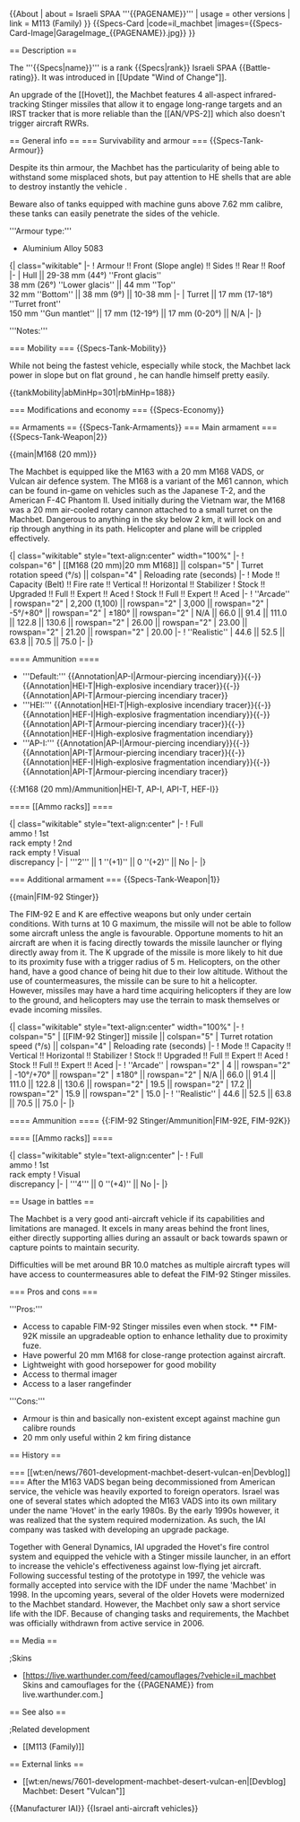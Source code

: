 {{About
| about = Israeli SPAA '''{{PAGENAME}}'''
| usage = other versions
| link = M113 (Family)
}}
{{Specs-Card
|code=il_machbet
|images={{Specs-Card-Image|GarageImage_{{PAGENAME}}.jpg}}
}}

== Description ==
<!-- ''In the description, the first part should be about the history of the creation and combat usage of the vehicle, as well as its key features. In the second part, tell the reader about the ground vehicle in the game. Insert a screenshot of the vehicle, so that if the novice player does not remember the vehicle by name, he will immediately understand what kind of vehicle the article is talking about.'' -->
The '''{{Specs|name}}''' is a rank {{Specs|rank}} Israeli SPAA {{Battle-rating}}. It was introduced in [[Update "Wind of Change"]].

An upgrade of the [[Hovet]], the Machbet features 4 all-aspect infrared-tracking Stinger missiles that allow it to engage long-range targets and an IRST tracker that is more reliable than the [[AN/VPS-2]] which also doesn't trigger aircraft RWRs.

== General info ==
=== Survivability and armour ===
{{Specs-Tank-Armour}}
<!-- ''Describe armour protection. Note the most well protected and key weak areas. Appreciate the layout of modules as well as the number and location of crew members. Is the level of armour protection sufficient, is the placement of modules helpful for survival in combat? If necessary use a visual template to indicate the most secure and weak zones of the armour.'' -->
Despite its thin armour, the Machbet has the particularity of being able to withstand some misplaced shots, but pay attention to HE shells that are able to destroy instantly the vehicle .

Beware also of tanks equipped with machine guns above 7.62 mm calibre, these tanks can easily penetrate the sides of the vehicle.

'''Armour type:'''
* Aluminium Alloy 5083

{| class="wikitable"
|-
! Armour !! Front (Slope angle) !! Sides !! Rear !! Roof
|-
| Hull || 29-38 mm (44°) ''Front glacis'' <br> 38 mm (26°) ''Lower glacis'' || 44 mm ''Top'' <br> 32 mm ''Bottom'' || 38 mm (9°) || 10-38 mm
|-
| Turret || 17 mm (17-18°) ''Turret front'' <br> 150 mm ''Gun mantlet'' || 17 mm (12-19°) || 17 mm (0-20°) || N/A
|-
|}

'''Notes:''' <!-- Example: * Suspension wheels are 20 mm thick, tracks are 30 mm thick, and torsion bars are 60 mm thick. -->

=== Mobility ===
{{Specs-Tank-Mobility}}
<!-- ''Write about the mobility of the ground vehicle. Estimate the specific power and manoeuvrability, as well as the maximum speed forwards and backwards.'' -->
While not being the fastest vehicle, especially while stock, the Machbet lack power in slope but on flat ground , he can handle himself pretty easily.

{{tankMobility|abMinHp=301|rbMinHp=188}}

=== Modifications and economy ===
{{Specs-Economy}}

== Armaments ==
{{Specs-Tank-Armaments}}
=== Main armament ===
{{Specs-Tank-Weapon|2}}
<!-- ''Give the reader information about the characteristics of the main gun. Assess its effectiveness in a battle based on the reloading speed, ballistics and the power of shells. Do not forget about the flexibility of the fire, that is how quickly the cannon can be aimed at the target, open fire on it and aim at another enemy. Add a link to the main article on the gun: <code><nowiki>{{main|Name of the weapon}}</nowiki></code>. Describe in general terms the ammunition available for the main gun. Give advice on how to use them and how to fill the ammunition storage.'' -->
{{main|M168 (20 mm)}}

The Machbet is equipped like the M163 with a 20 mm M168 VADS, or Vulcan air defence system. The M168 is a variant of the M61 cannon, which can be found in-game on vehicles such as the Japanese T-2, and the American F-4C Phantom II. Used initially during the Vietnam war, the M168 was a 20 mm air-cooled rotary cannon attached to a small turret on the Machbet. Dangerous to anything in the sky below 2 km, it will lock on and rip through anything in its path. Helicopter and plane will be crippled effectively.

{| class="wikitable" style="text-align:center" width="100%"
|-
! colspan="6" | [[M168 (20 mm)|20 mm M168]] || colspan="5" | Turret rotation speed (°/s) || colspan="4" | Reloading rate (seconds)
|-
! Mode !! Capacity (Belt) !! Fire rate !! Vertical !! Horizontal !! Stabilizer
! Stock !! Upgraded !! Full !! Expert !! Aced
! Stock !! Full !! Expert !! Aced
|-
! ''Arcade''
| rowspan="2" | 2,200 (1,100) || rowspan="2" | 3,000 || rowspan="2" | -5°/+80° || rowspan="2" | ±180° || rowspan="2" | N/A || 66.0 || 91.4 || 111.0 || 122.8 || 130.6 || rowspan="2" | 26.00 || rowspan="2" | 23.00 || rowspan="2" | 21.20 || rowspan="2" | 20.00
|-
! ''Realistic''
| 44.6 || 52.5 || 63.8 || 70.5 || 75.0
|-
|}

==== Ammunition ====
* '''Default:''' {{Annotation|AP-I|Armour-piercing incendiary}}{{-}}{{Annotation|HEI-T|High-explosive incendiary tracer}}{{-}}{{Annotation|API-T|Armour-piercing incendiary tracer}}
* '''HEI:''' {{Annotation|HEI-T|High-explosive incendiary tracer}}{{-}}{{Annotation|HEF-I|High-explosive fragmentation incendiary}}{{-}}{{Annotation|API-T|Armour-piercing incendiary tracer}}{{-}}{{Annotation|HEF-I|High-explosive fragmentation incendiary}}
* '''AP-I:''' {{Annotation|AP-I|Armour-piercing incendiary}}{{-}}{{Annotation|API-T|Armour-piercing incendiary tracer}}{{-}}{{Annotation|HEF-I|High-explosive fragmentation incendiary}}{{-}}{{Annotation|API-T|Armour-piercing incendiary tracer}}

{{:M168 (20 mm)/Ammunition|HEI-T, AP-I, API-T, HEF-I}}

==== [[Ammo racks]] ====
<!-- [[File:Ammoracks_{{PAGENAME}}.png|right|thumb|x250px|[[Ammo racks]] of the {{PAGENAME}}]] -->
<!-- '''Last updated:''' -->
{| class="wikitable" style="text-align:center"
|-
! Full<br>ammo
! 1st<br>rack empty
! 2nd<br>rack empty
! Visual<br>discrepancy
|-
| '''2''' || 1&nbsp;''(+1)'' || 0&nbsp;''(+2)'' || No
|-
|}

=== Additional armament ===
{{Specs-Tank-Weapon|1}}
<!-- ''Some tanks are armed with several guns in one or more turrets. Evaluate the additional weaponry and give advice on its use. Describe the ammunition available for additional weaponry. Give advice on about how to use them and how to fill the ammunition storage. If there is no additional weaponry remove this subsection.'' -->
{{main|FIM-92 Stinger}}

The FIM-92 E and K are effective weapons but only under certain conditions. With turns at 10 G maximum, the missile will not be able to follow some aircraft unless the angle is favourable. Opportune moments to hit an aircraft are when it is facing directly towards the missile launcher or flying directly away from it. The K upgrade of the missile is more likely to hit due to its proximity fuse with a trigger radius of 5 m. Helicopters, on the other hand, have a good chance of being hit due to their low altitude. Without the use of countermeasures, the missile can be sure to hit a helicopter. However, missiles may have a hard time acquiring helicopters if they are low to the ground, and helicopters may use the terrain to mask themselves or evade incoming missiles.

{| class="wikitable" style="text-align:center" width="100%"
|-
! colspan="5" | [[FIM-92 Stinger]] missile || colspan="5" | Turret rotation speed (°/s) || colspan="4" | Reloading rate (seconds)
|-
! Mode !! Capacity !! Vertical !! Horizontal !! Stabilizer
! Stock !! Upgraded !! Full !! Expert !! Aced
! Stock !! Full !! Expert !! Aced
|-
! ''Arcade''
| rowspan="2" | 4 || rowspan="2" | -10°/+70° || rowspan="2" | ±180° || rowspan="2" | N/A || 66.0 || 91.4 || 111.0 || 122.8 || 130.6 || rowspan="2" | 19.5 || rowspan="2" | 17.2 || rowspan="2" | 15.9 || rowspan="2" | 15.0
|-
! ''Realistic''
| 44.6 || 52.5 || 63.8 || 70.5 || 75.0
|-
|}

==== Ammunition ====
{{:FIM-92 Stinger/Ammunition|FIM-92E, FIM-92K}}

==== [[Ammo racks]] ====
<!-- [[File:Ammoracks_{{PAGENAME}}.png|right|thumb|x250px|[[Ammo racks]] of the {{PAGENAME}}]] -->
<!-- '''Last updated:''' -->
{| class="wikitable" style="text-align:center"
|-
! Full<br>ammo
! 1st<br>rack empty
! Visual<br>discrepancy
|-
| '''4''' || 0&nbsp;''(+4)'' || No
|-
|}

== Usage in battles ==
<!-- ''Describe the tactics of playing in the vehicle, the features of using vehicles in the team and advice on tactics. Refrain from creating a "guide" - do not impose a single point of view but instead give the reader food for thought. Describe the most dangerous enemies and give recommendations on fighting them. If necessary, note the specifics of the game in different modes (AB, RB, SB).'' -->

The Machbet is a very good anti-aircraft vehicle if its capabilities and limitations are managed. It excels in many areas behind the front lines, either directly supporting allies during an assault or back towards spawn or capture points to maintain security.

Difficulties will be met around BR 10.0 matches as multiple aircraft types will have access to countermeasures able to defeat the FIM-92 Stinger missiles.

=== Pros and cons ===
<!-- ''Summarise and briefly evaluate the vehicle in terms of its characteristics and combat effectiveness. Mark its pros and cons in a bulleted list. Try not to use more than 6 points for each of the characteristics. Avoid using categorical definitions such as "bad", "good" and the like - use substitutions with softer forms such as "inadequate" and "effective".'' -->

'''Pros:'''

* Access to capable FIM-92 Stinger missiles even when stock.
** FIM-92K missile an upgradeable option to enhance lethality due to proximity fuze.
* Have powerful 20 mm M168 for close-range protection against aircraft.
* Lightweight with good horsepower for good mobility
* Access to thermal imager
* Access to a laser rangefinder

'''Cons:'''

* Armour is thin and basically non-existent except against machine gun calibre rounds
* 20 mm only useful within 2 km firing distance

== History ==
<!-- ''Describe the history of the creation and combat usage of the vehicle in more detail than in the introduction. If the historical reference turns out to be too long, take it to a separate article, taking a link to the article about the vehicle and adding a block "/History" (example: <nowiki>https://wiki.warthunder.com/(Vehicle-name)/History</nowiki>) and add a link to it here using the <code>main</code> template. Be sure to reference text and sources by using <code><nowiki><ref></ref></nowiki></code>, as well as adding them at the end of the article with <code><nowiki><references /></nowiki></code>. This section may also include the vehicle's dev blog entry (if applicable) and the in-game encyclopedia description (under <code><nowiki>=== In-game description ===</nowiki></code>, also if applicable).'' -->
=== [[wt:en/news/7601-development-machbet-desert-vulcan-en|Devblog]] ===
After the M163 VADS began being decommissioned from American service, the vehicle was heavily exported to foreign operators. Israel was one of several states which adopted the M163 VADS into its own military under the name 'Hovet' in the early 1980s. By the early 1990s however, it was realized that the system required modernization. As such, the IAI company was tasked with developing an upgrade package.

Together with General Dynamics, IAI upgraded the Hovet's fire control system and equipped the vehicle with a Stinger missile launcher, in an effort to increase the vehicle's effectiveness against low-flying jet aircraft. Following successful testing of the prototype in 1997, the vehicle was formally accepted into service with the IDF under the name 'Machbet' in 1998. In the upcoming years, several of the older Hovets were modernized to the Machbet standard. However, the Machbet only saw a short service life with the IDF. Because of changing tasks and requirements, the Machbet was officially withdrawn from active service in 2006.

== Media ==
<!-- ''Excellent additions to the article would be video guides, screenshots from the game, and photos.'' -->

;Skins
* [https://live.warthunder.com/feed/camouflages/?vehicle=il_machbet Skins and camouflages for the {{PAGENAME}} from live.warthunder.com.]

== See also ==
<!-- ''Links to the articles on the War Thunder Wiki that you think will be useful for the reader, for example:''
* ''reference to the series of the vehicles;''
* ''links to approximate analogues of other nations and research trees.'' -->

;Related development
* [[M113 (Family)]]

== External links ==
<!-- ''Paste links to sources and external resources, such as:''
* ''topic on the official game forum;''
* ''other literature.'' -->

* [[wt:en/news/7601-development-machbet-desert-vulcan-en|[Devblog] Machbet: Desert "Vulcan"]]

{{Manufacturer IAI}}
{{Israel anti-aircraft vehicles}}